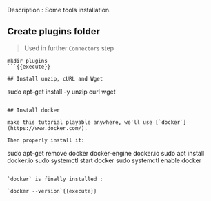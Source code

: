 
Description : Some tools installation.

## Create plugins folder

> Used in further `Connectors` step

```
mkdir plugins
```{{execute}}

## Install unzip, cURL and Wget

```
sudo apt-get install -y unzip curl wget
```{{execute}}

## Install docker

make this tutorial playable anywhere, we'll use [`docker`](https://www.docker.com/).

Then properly install it:

```
sudo apt-get remove docker docker-engine docker.io
sudo apt install docker.io
sudo systemctl start docker
sudo systemctl enable docker
```{{execute}}

`docker` is finally installed :

`docker --version`{{execute}}